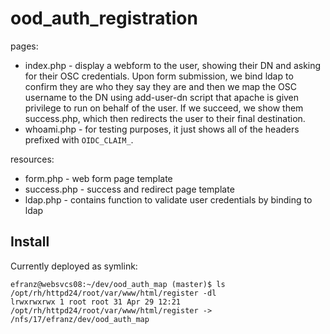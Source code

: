 # ood_auth_registration

pages:

* index.php - display a webform to the user, showing their DN and asking for their
OSC credentials. Upon form submission, we bind ldap to confirm they are who they
say they are and then we map the OSC username to the DN using add-user-dn
script that apache is given privilege to run on behalf of the user. If we
succeed, we show them success.php, which then redirects the user to their final
destination.
* whoami.php - for testing purposes, it just shows all of the headers prefixed
with `OIDC_CLAIM_`.

resources:

* form.php - web form page template
* success.php - success and redirect page template
* ldap.php - contains function to validate user credentials by binding to ldap



## Install

Currently deployed as symlink:

```
efranz@websvcs08:~/dev/ood_auth_map (master)$ ls
/opt/rh/httpd24/root/var/www/html/register -dl
lrwxrwxrwx 1 root root 31 Apr 29 12:21
/opt/rh/httpd24/root/var/www/html/register -> /nfs/17/efranz/dev/ood_auth_map
```
